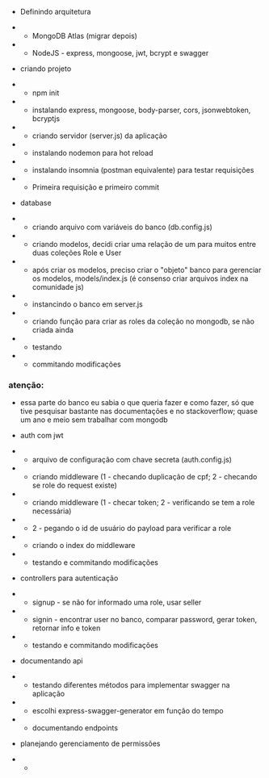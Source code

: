 - Definindo arquitetura
- - MongoDB Atlas (migrar depois)
- - NodeJS - express, mongoose, jwt, bcrypt e swagger

- criando projeto
- - npm init
- - instalando express, mongoose, body-parser, cors, jsonwebtoken, bcryptjs
- - criando servidor (server.js) da aplicação
- - instalando nodemon para hot reload
- - instalando insomnia (postman equivalente) para testar requisições
- - Primeira requisição e primeiro commit

- database
- - criando arquivo com variáveis do banco (db.config.js)
- - criando modelos, decidi criar uma relação de um para muitos entre duas coleções Role e User
- - após criar os modelos, preciso criar o "objeto" banco para gerenciar os modelos, models/index.js (é consenso criar arquivos index na comunidade js)
- - instancindo o banco em server.js
- - criando função para criar as roles da coleção no mongodb, se não criada ainda
- - testando
- - commitando modificações
### atenção: 
- essa parte do banco eu sabia o que queria fazer e como fazer, só que tive pesquisar bastante nas documentações e no stackoverflow; quase um ano e meio sem trabalhar com mongodb

- auth com jwt
- - arquivo de configuração com chave secreta (auth.config.js)
- - criando middleware (1 - checando duplicação de cpf; 2 - checando se role do request existe)
- - criando middleware (1 - checar token; 2 - verificando se tem a role necessária)
- - 2 - pegando o id de usuário do payload para verificar a role
- - criando o index do middleware
- - testando e commitando modificações

- controllers para autenticação
- - signup - se não for informado uma role, usar seller
- - signin - encontrar user no banco, comparar password, gerar token, retornar info e token
- - testando e commitando modificações

- documentando api
- - testando diferentes métodos para implementar swagger na aplicação
- - escolhi express-swagger-generator em função do tempo
- - documentando endpoints

- planejando gerenciamento de permissões
- - 

